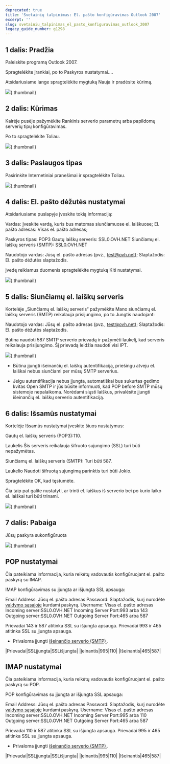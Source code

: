 ```yaml
---
deprecated: true
title: 'Svetainių talpinimas: El. pašto konfigūravimas Outlook 2007'
excerpt: ''
slug: svetainiu_talpinimas_el_pasto_konfiguravimas_outlook_2007
legacy_guide_number: g1298
---
```



## 1 dalis: Pradžia
Paleiskite programą Outlook 2007.

Spragtelėkite Įrankiai, po to Paskyros nustatymai....

Atsidariusiame lange spragtelėkite mygtuką Nauja ir pradėsite kūrimą.

![](images/img_1238.jpg){.thumbnail}


## 2 dalis: Kūrimas
Kairėje pusėje pažymėkite Rankinis serverio parametrų arba papildomų serverių tipų konfigūravimas.

Po to spragtelėkite Toliau.

![](images/img_1239.jpg){.thumbnail}


## 3 dalis: Paslaugos tipas
Pasirinkite Internetiniai pranešimai ir spragtelėkite Toliau.

![](images/img_1240.jpg){.thumbnail}


## 4 dalis: El. pašto dėžutės nustatymai
Atsidariusiame puslapyje įveskite tokią informaciją:

Vardas: Įveskite vardą, kuris bus matomas siunčiamuose el. laiškuose;
El. pašto adresas: Visas el. pašto adresas;

Paskyros tipas: POP3
Gautų laiškų serveris: SSL0.OVH.NET
Siunčiamų el. laiškų serveris (SMTP): SSL0.OVH.NET

Naudotojo vardas: Jūsų el. pašto adresas (pvz., test@ovh.net);
Slaptažodis: El. pašto dėžutės slaptažodis.

Įvedę reikiamus duomenis spragtelėkite mygtuką Kiti nustatymai.

![](images/img_1241.jpg){.thumbnail}


## 5 dalis: Siunčiamų el. laiškų serveris
Kortelėje „Siunčiamų el. laiškų serveris“ pažymėkite Mano siunčiamų el. laiškų serveris (SMTP) reikalauja prisijungimo, po to Jungtis naudojant:

Naudotojo vardas: Jūsų el. pašto adresas (pvz., test@ovh.net);
Slaptažodis: El. pašto dėžutės slaptažodis.

Būtina naudoti 587 SMTP serverio prievadą ir pažymėti laukelį, kad serveris reikalauja prisijungimo. 
Šį prievadą leidžia naudoti visi IPT.

![](images/img_1242.jpg){.thumbnail}

- Būtina įjungti išeinančių el. laiškų autentifikaciją, priešingu atveju el. laiškai nebus siunčiami per mūsų SMTP serverius.

- Jeigu autentifikacija nebus įjungta, automatiškai bus sukurtas gedimo kvitas Open SMTP ir jūs būsite informuoti, kad POP before SMTP mūsų sistemoje nepalaikoma. Norėdami siųsti laiškus, privalėsite įjungti išeinančių el. laiškų serverio autentifikaciją.




## 6 dalis: Išsamūs nustatymai
Kortelėje Išsamūs nustatymai įveskite šiuos nustatymus:

Gautų el. laiškų serveris (POP3):110.

Laukelis Šis serveris reikalauja šifruoto sujungimo (SSL) turi būti nepažymėtas.

Siunčiamų el. laiškų serveris (SMTP): Turi būti 587.

Laukelio Naudoti šifruotą sujungimą parinktis turi būti Jokio.

Spragtelėkite OK, kad tęstumėte.

Čia taip pat galite nustatyti, ar trinti el. laiškus iš serverio bei po kurio laiko el. laiškai turi būti trinami.

![](images/img_1243.jpg){.thumbnail}


## 7 dalis: Pabaiga
Jūsų paskyra sukonfigūruota

![](images/img_1244.jpg){.thumbnail}


## POP nustatymai
Čia pateikiama informacija, kuria reikėtų vadovautis konfigūruojant el. pašto paskyrą su IMAP.

IMAP konfigūravimas su įjungta ar išjungta SSL apsauga:

Email Address: Jūsų el. pašto adresas
Password: Slaptažodis, kurį nurodėte [valdymo sąsajoje](https://www.ovh.com/auth/?action=gotomanager&from=https://www.ovh.ie/&ovhSubsidiary=ie) kurdami paskyrą.
Username: Visas el. pašto adresas
Incoming server:SSL0.OVH.NET
Incoming Server Port:993 arba 143
Outgoing server:SSL0.OVH.NET
Outgoing Server Port:465 arba 587

Prievadai 143 ir 587 atitinka SSL su išjungta apsauga.
Prievadai 993 ir 465 atitinka SSL su įjungta apsauga.


- Privaloma įjungti [išeinančio serverio (SMTP) ](#configuration_protocole_imap_partie_6_parametres_avances).


|Prievadai|SSLįjungta|SSLišjungta|
|Įeinantis|995|110|
|Išeinantis|465|587|




## IMAP nustatymai
Čia pateikiama informacija, kuria reikėtų vadovautis konfigūruojant el. pašto paskyrą su POP.

POP konfigūravimas su įjungta ar išjungta SSL apsauga:

Email Address: Jūsų el. pašto adresas
Password: Slaptažodis, kurį nurodėte [valdymo sąsajoje](https://www.ovh.com/auth/?action=gotomanager&from=https://www.ovh.ie/&ovhSubsidiary=ie) kurdami paskyrą.
Username: Visas el. pašto adresas
Incoming server:SSL0.OVH.NET
Incoming Server Port:995 arba 110
Outgoing server:SSL0.OVH.NET
Outgoing Server Port:465 arba 587

Prievadai 110 ir 587 atitinka SSL su išjungta apsauga.
Prievadai 995 ir 465 atitinka SSL su įjungta apsauga.


- Privaloma įjungti [išeinančio serverio (SMTP) ](#configuration_protocole_imap_partie_6_parametres_avances).


|Prievadai|SSLįjungta|SSLišjungta|
|Įeinantis|995|110|
|Išeinantis|465|587|



